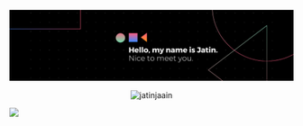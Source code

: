 <!--### Hi there 👋-->

![plot](./assets/plot.png)

<!--![Jatin's github stats](https://github-readme-stats.vercel.app/api?username=jatinjaain&show_icons=true&theme=radical&count_private=true)-->

<p align="center"> <img src="https://github-readme-stats.vercel.app/api?username=jatinjaain&show_icons=true&theme=radical" alt="jatinjaain" />

![](https://visitor-badge.glitch.me/badge?page_id=jatinjaain.jatinjaain)

<!--
**jatinjaain/jatinjaain** is a ✨ _special_ ✨ repository because its `README.md` (this file) appears on your GitHub profile.

Here are some ideas to get you started:

- 🔭 I’m currently working on ...
- 🌱 I’m currently learning ...
- 👯 I’m looking to collaborate on ...
- 🤔 I’m looking for help with ...
- 💬 Ask me about ...
- 📫 How to reach me: ...
- 😄 Pronouns: ...
- ⚡ Fun fact: ...
-->

